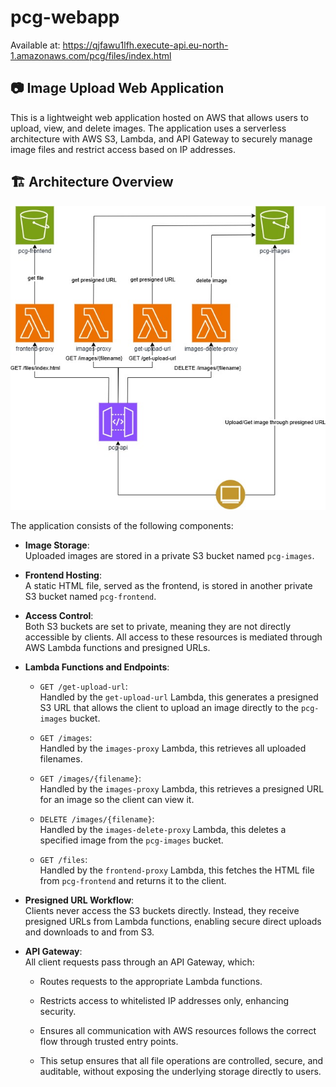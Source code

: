 # pcg-webapp

Available at: https://qjfawu1lfh.execute-api.eu-north-1.amazonaws.com/pcg/files/index.html

## 📷 Image Upload Web Application

This is a lightweight web application hosted on AWS that allows users to upload, view, and delete images. The application uses a serverless architecture with AWS S3, Lambda, and API Gateway to securely manage image files and restrict access based on IP addresses.

## 🏗️ Architecture Overview

![](architecture.jpg)

The application consists of the following components:

-   **Image Storage**: <br>
    Uploaded images are stored in a private S3 bucket named `pcg-images`.

-   **Frontend Hosting**: <br>
    A static HTML file, served as the frontend, is stored in another private S3 bucket named `pcg-frontend`.

-   **Access Control**: <br>
    Both S3 buckets are set to private, meaning they are not directly accessible by clients. All access to these resources is mediated through AWS Lambda functions and presigned URLs.

-   **Lambda Functions and Endpoints**:

    - `GET /get-upload-url`: <br>
Handled by the `get-upload-url` Lambda, this generates a presigned S3 URL that allows the client to upload an image directly to the `pcg-images` bucket.

    - `GET /images`: <br>
Handled by the `images-proxy` Lambda, this retrieves all uploaded filenames.

    - `GET /images/{filename}`: <br>
Handled by the `images-proxy` Lambda, this retrieves a presigned URL for an image so the client can view it.

    - `DELETE /images/{filename}`: <br>
Handled by the `images-delete-proxy` Lambda, this deletes a specified image from the `pcg-images` bucket.

    - `GET /files`: <br>
Handled by the `frontend-proxy` Lambda, this fetches the HTML file from `pcg-frontend` and returns it to the client.

-   **Presigned URL Workflow**: <br>
    Clients never access the S3 buckets directly. Instead, they receive presigned URLs from Lambda functions, enabling secure direct uploads and downloads to and from S3.

-   **API Gateway**: <br>
All client requests pass through an API Gateway, which:

    -   Routes requests to the appropriate Lambda functions.

    -   Restricts access to whitelisted IP addresses only, enhancing security.

    -   Ensures all communication with AWS resources follows the correct flow through trusted entry points.

    -   This setup ensures that all file operations are controlled, secure, and auditable, without exposing the underlying storage directly to users.
